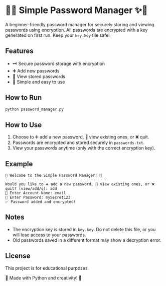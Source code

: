 # 🔐✨ Simple Password Manager ✨🔐

A beginner-friendly password manager for securely storing and viewing passwords using encryption. All passwords are encrypted with a key generated on first run. Keep your `key.key` file safe!

## Features
- 🗝️ Secure password storage with encryption
- ➕ Add new passwords
- 👀 View stored passwords
- 🐍 Simple and easy to use

## How to Run
```bash
python password_manager.py
```

## How to Use
1. Choose to ➕ add a new password, 👀 view existing ones, or ❌ quit.
2. Passwords are encrypted and stored securely in `passwords.txt`.
3. View your passwords anytime (only with the correct encryption key).

## Example
```
🔐 Welcome to the Simple Password Manager! 🔐
---------------------------------------------
Would you like to ➕ add a new password, 👀 view existing ones, or ❌ quit? (view/add/q): add
👤 Enter Account Name: email
🔑 Enter Password: mySecret123
✅ Password added and encrypted!
```

## Notes
- The encryption key is stored in `key.key`. Do not delete this file, or you will lose access to your passwords.
- Old passwords saved in a different format may show a decryption error.

## License
This project is for educational purposes.

🌟 Made with Python and creativity! 🌟
